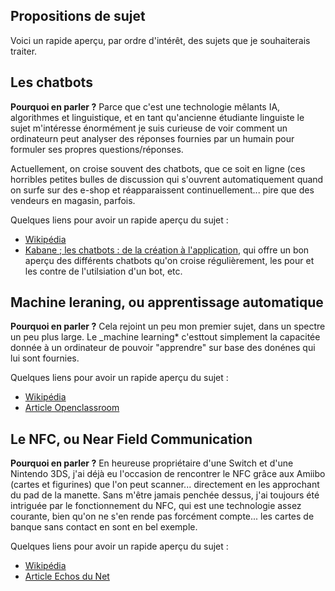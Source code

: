 ## Propositions de sujet
Voici un rapide aperçu, par ordre d'intérêt, des sujets que je souhaiterais traiter.

## Les chatbots

**Pourquoi en parler ?** Parce que c'est une technologie mêlants IA, algorithmes et linguistique, et en tant qu'ancienne étudiante linguiste le sujet m'intéresse énormément je suis curieuse de voir comment un ordinateurn peut analyser des réponses fournies par un humain pour formuler ses propres questions/réponses.

Actuellement, on croise souvent des chatbots, que ce soit en ligne (ces horribles petites bulles de discussion qui s'ouvrent automatiquement quand on surfe sur des e-shop et réapparaissent continuellement... pire que des vendeurs en magasin, parfois.


Quelques liens pour avoir un rapide aperçu du sujet :
- [Wikipédia](https://fr.wikipedia.org/wiki/Chatbot)
- [Kabane ; les chatbots : de la création à l'application](https://www.kabane.ca/chatbots-de-creation-a-lapplication), qui offre un bon aperçu des différents chatbots qu'on croise régulièrement, les pour et les contre de l'utilsiation d'un bot, etc.

## Machine leraning, ou apprentissage automatique

**Pourquoi en parler ?** Cela rejoint un peu mon premier sujet, dans un spectre un peu plus large. Le _machine learning* c'esttout simplement la capacitée donnée à un ordinateur de pouvoir "apprendre" sur base des donénes qui lui sont fournies.

Quelques liens pour avoir un rapide aperçu du sujet :
- [Wikipédia](https://fr.wikipedia.org/wiki/Apprentissage_automatique)
- [Article Openclassroom](https://openclassrooms.com/fr/courses/4011851-initiez-vous-au-machine-learning/4011858-identifez-les-differentes-etapes-de-modelisation)

## Le NFC, ou Near Field Communication

**Pourquoi en parler ?** En heureuse propriétaire d'une Switch et d'une Nintendo 3DS, j'ai déjà eu l'occasion de rencontrer le NFC grâce aux Amiibo (cartes et figurines) que l'on peut scanner... directement en les approchant du pad de la manette. Sans m'être jamais penchée dessus, j'ai toujours été intriguée par le fonctionnement du NFC, qui est une technologie assez courante, bien qu'on ne s'en rende pas forcément compte... les cartes de banque sans contact en sont en bel exemple.

Quelques liens pour avoir un rapide aperçu du sujet :
- [Wikipédia](https://fr.wikipedia.org/wiki/Communication_en_champ_proche)
- [Article Echos du Net](https://www.echosdunet.net/dossiers/technologie-nfc)


